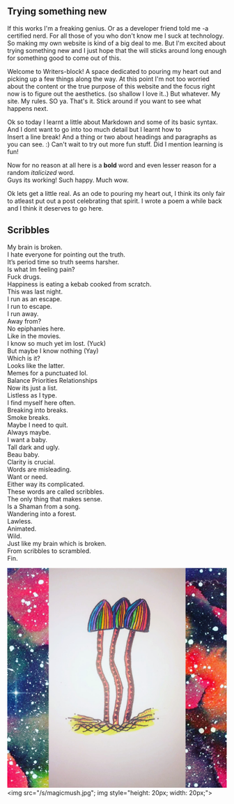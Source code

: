 Trying something new
---------------
If this works I'm a freaking genius. Or as a developer friend told me -a certified nerd. For all those of you who don't know me I suck at technology. So making my own website is kind of a big deal to me. But I'm excited about trying something new and I just hope that the will sticks around long enough for something good to come out of this. 

Welcome to Writers-block! A space dedicated to pouring my heart out and picking up a few things along the way. At this point I'm not too worried about the content or the true purpose of this website and the focus right now is to figure out the aesthetics. (so shallow I love it..) But whatever. My site. My rules. SO ya. That's it. Stick around if you want to see what happens next.

Ok so today I learnt a little about Markdown and some of its basic syntax. And I dont want to go into too much detail but I learnt how to  
Insert a line break! And a thing or two about headings and paragraphs as you can see. :) Can't wait to try out more fun stuff. Did I mention learning is fun!

Now for no reason at all here is a **bold** word and even lesser reason for a random *italicized* word.  
Guys its working! Such happy. Much wow. 

Ok lets get a little real. As an ode to pouring my heart out, I think its only fair to atleast put out a post celebrating that spirit. I wrote a poem a while back and I think it deserves to go here. 

Scribbles
---------------------
My brain is broken.  
I hate everyone for pointing out the truth.  
It’s period time so truth seems harsher.  
Is what Im feeling pain?  
Fuck drugs.  
Happiness is eating a kebab cooked from scratch.  
This was last night.  
I run as an escape.  
I run to escape.  
I run away.  
Away from?  
No epiphanies here.  
Like in the movies.  
I know so much yet im lost. (Yuck)  
But maybe I know nothing (Yay)  
Which is it?  
Looks like the latter.  
Memes for a punctuated lol.  
Balance Priorities Relationships  
Now its just a list.  
Listless as I type.  
I find myself here often.  
Breaking into breaks.  
Smoke breaks.  
Maybe I need to quit.  
Always maybe.  
I want a baby.  
Tall dark and ugly.  
Beau baby.  
Clarity is crucial.  
Words are misleading.  
Want or need.  
Either way its complicated.  
These words are called scribbles.  
The only thing that makes sense.  
Is a Shaman from a song.  
Wandering into a forest.  
Lawless.  
Animated.  
Wild.  
Just like my brain which is broken.  
From scribbles to scrambled.  
Fin.

![Psilocybe Art](magicmush.jpg "Psilocybe Art")
<img src="/s/magicmush.jpg"; img style="height: 20px; width: 20px;">


  
